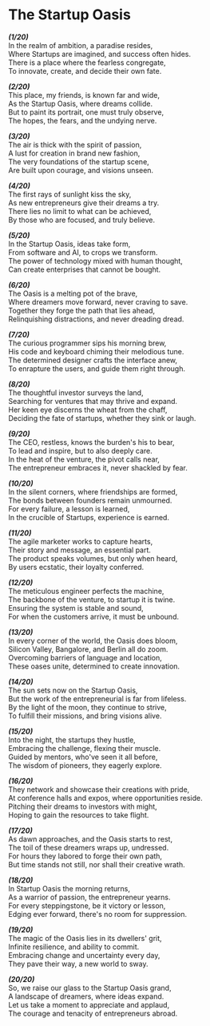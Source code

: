 # The Startup Oasis

_**(1/20)**_  
In the realm of ambition, a paradise resides,  
Where Startups are imagined, and success often hides.  
There is a place where the fearless congregate,  
To innovate, create, and decide their own fate.  

_**(2/20)**_  
This place, my friends, is known far and wide,  
As the Startup Oasis, where dreams collide.  
But to paint its portrait, one must truly observe,  
The hopes, the fears, and the undying nerve.

_**(3/20)**_  
The air is thick with the spirit of passion,  
A lust for creation in brand new fashion,  
The very foundations of the startup scene,  
Are built upon courage, and visions unseen.

_**(4/20)**_  
The first rays of sunlight kiss the sky,  
As new entrepreneurs give their dreams a try.  
There lies no limit to what can be achieved,  
By those who are focused, and truly believe.

_**(5/20)**_  
In the Startup Oasis, ideas take form,  
From software and AI, to crops we transform.  
The power of technology mixed with human thought,  
Can create enterprises that cannot be bought.

_**(6/20)**_  
The Oasis is a melting pot of the brave,  
Where dreamers move forward, never craving to save.  
Together they forge the path that lies ahead,  
Relinquishing distractions, and never dreading dread.

_**(7/20)**_  
The curious programmer sips his morning brew,  
His code and keyboard chiming their melodious tune.  
The determined designer crafts the interface anew,  
To enrapture the users, and guide them right through.

_**(8/20)**_  
The thoughtful investor surveys the land,  
Searching for ventures that may thrive and expand.  
Her keen eye discerns the wheat from the chaff,  
Deciding the fate of startups, whether they sink or laugh.

_**(9/20)**_  
The CEO, restless, knows the burden's his to bear,  
To lead and inspire, but to also deeply care.  
In the heat of the venture, the pivot calls near,  
The entrepreneur embraces it, never shackled by fear.

_**(10/20)**_  
In the silent corners, where friendships are formed,  
The bonds between founders remain unmourned.  
For every failure, a lesson is learned,  
In the crucible of Startups, experience is earned.

_**(11/20)**_  
The agile marketer works to capture hearts,  
Their story and message, an essential part.  
The product speaks volumes, but only when heard,  
By users ecstatic, their loyalty conferred.

_**(12/20)**_  
The meticulous engineer perfects the machine,  
The backbone of the venture, to startup it is twine.  
Ensuring the system is stable and sound,  
For when the customers arrive, it must be unbound.

_**(13/20)**_  
In every corner of the world, the Oasis does bloom,  
Silicon Valley, Bangalore, and Berlin all do zoom.  
Overcoming barriers of language and location,  
These oases unite, determined to create innovation.

_**(14/20)**_  
The sun sets now on the Startup Oasis,  
But the work of the entrepreneurial is far from lifeless.  
By the light of the moon, they continue to strive,  
To fulfill their missions, and bring visions alive.

_**(15/20)**_  
Into the night, the startups they hustle,  
Embracing the challenge, flexing their muscle.  
Guided by mentors, who've seen it all before,  
The wisdom of pioneers, they eagerly explore.

_**(16/20)**_  
They network and showcase their creations with pride,  
At conference halls and expos, where opportunities reside.  
Pitching their dreams to investors with might,  
Hoping to gain the resources to take flight.

_**(17/20)**_  
As dawn approaches, and the Oasis starts to rest,  
The toil of these dreamers wraps up, undressed.  
For hours they labored to forge their own path,  
But time stands not still, nor shall their creative wrath.

_**(18/20)**_  
In Startup Oasis the morning returns,  
As a warrior of passion, the entrepreneur yearns.  
For every steppingstone, be it victory or lesson,  
Edging ever forward, there's no room for suppression.

_**(19/20)**_  
The magic of the Oasis lies in its dwellers' grit,  
Infinite resilience, and ability to commit.  
Embracing change and uncertainty every day,  
They pave their way, a new world to sway.

_**(20/20)**_  
So, we raise our glass to the Startup Oasis grand,  
A landscape of dreamers, where ideas expand.  
Let us take a moment to appreciate and applaud,  
The courage and tenacity of entrepreneurs abroad.